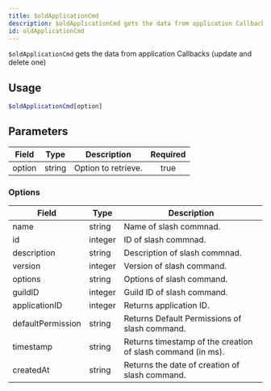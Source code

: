 ```yaml
---
title: $oldApplicationCmd
description: $oldApplicationCmd gets the data from application Callbacks (update and delete one)
id: oldApplicationCmd
---
```


`$oldApplicationCmd` gets the data from application Callbacks (update and delete one)

## Usage

```php
$oldApplicationCmd[option]
```

## Parameters

| Field  | Type   | Description         | Required |
| ------ | ------ | ------------------- | :------: |
| option | string | Option to retrieve. |   true   |

### Options

| Field              |   Type              | Description                                                 |
| ------------------ | ------------------- | ----------------------------------------------------------- |
| name               | string              | Name of slash commnad.                                      |
| id                 | integer             | ID of slash commnad.                                        |
| description        | string              | Description of slash commnad.                               |
| version            | integer             | Version of slash command.                                   |
| options            | string              | Options of slash command.                                   |
| guildID            | integer             | Guild ID of slash command.                                  |
| applicationID      | integer             | Returns application ID.                                     |
| defaultPermission  | string              | Returns Default Permissions of slash command.               |
| timestamp          | string              | Returns timestamp of the creation of slash command (in ms). |
| createdAt          | string              | Returns the date of creation of slash command.              |